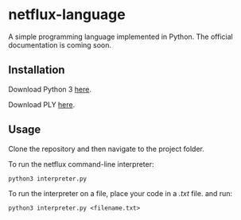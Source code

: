 # netflux-language
A simple programming language implemented in Python. The official documentation is coming soon.

## Installation
Download Python 3 [here](https://www.python.org/downloads/).

Download PLY [here](https://github.com/dabeaz/ply).

## Usage
Clone the repository and then navigate to the project folder.

To run the netflux command-line interpreter:

```
python3 interpreter.py
```

To run the interpreter on a file, place your code in a *.txt* file. and run:

```
python3 interpreter.py <filename.txt>
```

